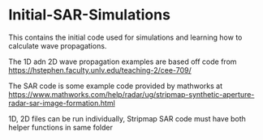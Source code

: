 # Initial-SAR-Simulations

This contains the initial code used for simulations and learning how to calculate wave propagations. 

The 1D adn 2D wave propagation examples are based off code from https://hstephen.faculty.unlv.edu/teaching-2/cee-709/

The SAR code is some example code provided by mathworks at https://www.mathworks.com/help/radar/ug/stripmap-synthetic-aperture-radar-sar-image-formation.html

1D, 2D files can be run individually, Stripmap SAR code must have both helper functions in same folder
